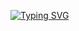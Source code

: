 [![Typing SVG](https://readme-typing-svg.demolab.com/?lines=Hello;I'm+Yugi+Hacker)](https://git.io/typing-svg)



